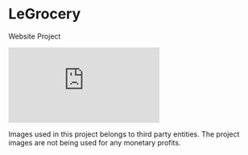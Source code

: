 # LeGrocery
Website Project

![This is an image](https://users.encs.concordia.ca/~t_niloy/login.php)







Images used in this project belongs to third party entities. The project images are not being used for any monetary profits.


